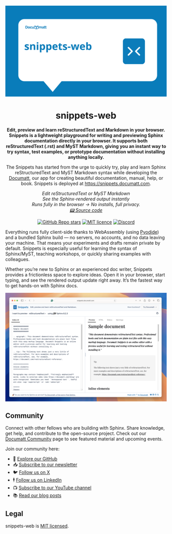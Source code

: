 <div align="center">

[![Project hero image](https://github.com/documatt/snippets-web/blob/main/public/images/hero.svg?raw=true)](https://snippets.documatt.com)

# snippets-web

<!-- Major intro -->

**Edit, preview and learn reStructuredText and Markdown in your browser. Snippets is a lightweight playground for writing and previewing Sphinx documentation directly in your browser. It supports both reStructuredText (.rst) and MyST Markdown, giving you an instant way to try syntax, test examples, or prototype documentation without installing anything locally.**

<!-- Minor intro -->

The Snippets has started from the urge to quickly try, play and learn Sphinx reStructuredText and MyST Markdown syntax while developing the [Documatt](https://documatt.com), our app for creating beautiful documentation, manual, help, or book. Snippets is deployed at https://snippets.documatt.com.

<!-- Highlights in points -->

_Edit reStructuredText or MyST Markdown_\
_See the Sphinx-rendered output instantly_\
_Runs fully in the browser → No installs, full privacy._\
_[📟 Source code](https://github.com/documatt/snippets-web)_

<!-- Badges -->

[![GitHub Repo stars](https://img.shields.io/github/stars/documatt/snippets-web?style=flat&logo=github&labelColor=097cba&color=163B36)](https://github.com/documatt/snippets-web)
[![MIT licence](https://img.shields.io/badge/license-MIT-blue?labelColor=097cba&color=163B36)](https://raw.githubusercontent.com/documatt/snippets-web/refs/heads/main/LICENSE)
[![Discord](https://img.shields.io/discord/1420709207975399509?label=Discord&logo=discord&labelColor=097cba&color=163B36)](https://discord.gg/uRhJp3HA)

</div>

<!-- Very short intro -->

Everything runs fully client-side thanks to WebAssembly (using [Pyodide](https://pyodide.org)) and a bundled Sphinx build — no servers, no accounts, and no data leaving your machine. That means your experiments and drafts remain private by default. Snippets is especially useful for learning the syntax of Sphinx/MyST, teaching workshops, or quickly sharing examples with colleagues.

Whether you’re new to Sphinx or an experienced doc writer, Snippets provides a frictionless space to explore ideas. Open it in your browser, start typing, and see the rendered output update right away. It’s the fastest way to get hands-on with Sphinx docs.

<!-- Screenshot / video -->

![Screenshot of Snippets](https://github.com/documatt/snippets-web/blob/main/public/images/screenshot.webp?raw=true)

## Community

Connect with other fellows who are building with Sphinx. Share knowledge, get help,
and contribute to the open-source project. Check out
our [Documatt Community](https://documatt.com/community) page to see featured material and upcoming events.

Join our community here:

- 🌟 [Explore our GitHub](https://github.com/documatt)
- 📥 [Subscribe to our newsletter](https://documatt.com/newsletter-signup/)
- 🐦 [Follow us on X](https://x.com/documattcom)
- 🕴️ [Follow us on LinkedIn](https://www.linkedin.com/company/documattcom)
- 📺 [Subscribe to our YouTube channel](https://www.youtube.com/@Documatt)
- 📚 [Read our blog posts](https://documatt.com/blog)

## Legal

snippets-web is [MIT licensed](https://raw.githubusercontent.com/documatt/snippets-web/refs/heads/main/LICENSE).
